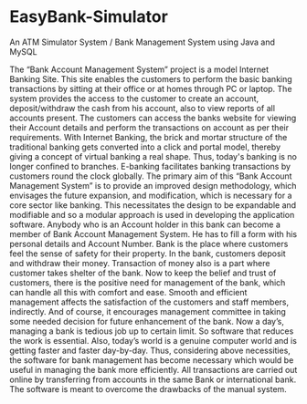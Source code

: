 # EasyBank-Simulator
An ATM Simulator System / Bank Management System using Java and MySQL

The “Bank Account Management System” project is a model Internet Banking Site. This site
enables the customers to perform the basic banking transactions by sitting at their office or at
homes through PC or laptop. The system provides the access to the customer to create an
account, deposit/withdraw the cash from his account, also to view reports of all accounts present.
The customers can access the banks website for viewing their Account details and perform the
transactions on account as per their requirements. With Internet Banking, the brick and mortar
structure of the traditional banking gets converted into a click and portal model, thereby giving a
concept of virtual banking a real shape. Thus, today's banking is no longer confined to branches.
E-banking facilitates banking transactions by customers round the clock globally.
The primary aim of this “Bank Account Management System” is to provide an improved design
methodology, which envisages the future expansion, and modification, which is necessary for a
core sector like banking. This necessitates the design to be expandable and modifiable and so a
modular approach is used in developing the application software.
Anybody who is an Account holder in this bank can become a member of Bank Account
Management System. He has to fill a form with his personal details and Account Number.
Bank is the place where customers feel the sense of safety for their property. In the bank,
customers deposit and withdraw their money. Transaction of money also is a part where
customer takes shelter of the bank. Now to keep the belief and trust of customers, there is the
positive need for management of the bank, which can handle all this with comfort and ease.
Smooth and efficient management affects the satisfaction of the customers and staff members,
indirectly. And of course, it encourages management committee in taking some needed decision
for future enhancement of the bank.
Now a day’s, managing a bank is tedious job up to certain limit. So software that reduces the
work is essential. Also, today’s world is a genuine computer world and is getting faster and faster
day-by-day. Thus, considering above necessities, the software for bank management has become
necessary which would be useful in managing the bank more efficiently.
All transactions are carried out online by transferring from accounts in the same Bank or
international bank. The software is meant to overcome the drawbacks of the manual system. 
